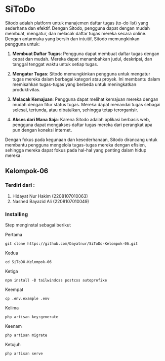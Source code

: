 # SiToDo

Sitodo adalah platform untuk manajemen daftar tugas (to-do list) yang sederhana dan efektif. Dengan Sitodo, pengguna dapat dengan mudah membuat, mengatur, dan melacak daftar tugas mereka secara online. Dengan antarmuka yang bersih dan intuitif, Sitodo memungkinkan pengguna untuk:

1. **Membuat Daftar Tugas**: Pengguna dapat membuat daftar tugas dengan cepat dan mudah. Mereka dapat menambahkan judul, deskripsi, dan tanggal tenggat waktu untuk setiap tugas.

2. **Mengatur Tugas**: Sitodo memungkinkan pengguna untuk mengatur tugas mereka dalam berbagai kategori atau proyek. Ini membantu dalam memisahkan tugas-tugas yang berbeda untuk meningkatkan produktivitas.

3. **Melacak Kemajuan**: Pengguna dapat melihat kemajuan mereka dengan mudah dengan fitur status tugas. Mereka dapat menandai tugas sebagai selesai, tertunda, atau dibatalkan, sehingga tetap terorganisir.

4. **Akses dari Mana Saja**: Karena Sitodo adalah aplikasi berbasis web, pengguna dapat mengakses daftar tugas mereka dari perangkat apa pun dengan koneksi internet.

Dengan fokus pada kegunaan dan kesederhanaan, Sitodo dirancang untuk membantu pengguna mengelola tugas-tugas mereka dengan efisien, sehingga mereka dapat fokus pada hal-hal yang penting dalam hidup mereka.

## Kelompok-06

### Terdiri dari :

1. Hidayat Nur Hakim (2208107010063)
2. Nashed Bayazid Ali (2208107010049)

### Installing

Step menginstal sebagai berikut


Pertama

    git clone https://github.com/Dayatnur/SiToDo-Kelompok-06.git

Kedua

    cd SiToDO-Kelompok-06

Ketiga

    npm install -D tailwindcss postcss autoprefixe

Keempat

    cp .env.example .env

Kelima

    php artisan key:generate

Keenam

    php artisan migrate

Ketujuh

    php artisan serve

